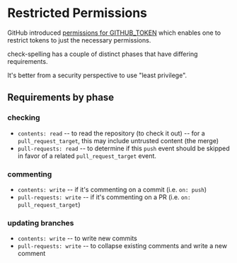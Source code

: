 # Restricted Permissions

GitHub introduced [permissions for GITHUB_TOKEN](https://github.blog/changelog/2021-04-20-github-actions-control-permissions-for-github_token/) which enables one to restrict tokens to just the necessary permissions.

check-spelling has a couple of distinct phases that have differing requirements.

It's better from a security perspective to use "least privilege".

## Requirements by phase

### checking

* `contents: read` -- to read the repository (to check it out) -- for a `pull_request_target`, this may include untrusted content (the merge)
* `pull-requests: read` -- to determine if this `push` event should be skipped in favor of a related `pull_request_target` event.

### commenting

* `contents: write` -- if it's commenting on a commit (i.e. `on: push`)
* `pull-requests: write` -- if it's commenting on a PR (i.e. `on: pull_request_target`)

### updating branches

* `contents: write` -- to write new commits
* `pull-requests: write` -- to collapse existing comments and write a new comment
